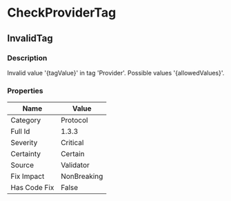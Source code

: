 ﻿---  
uid: Validator_1_3_3  
---

# CheckProviderTag

## InvalidTag

### Description

Invalid value '{tagValue}' in tag 'Provider'. Possible values '{allowedValues}'.

### Properties

| Name         | Value       |
| ------------ | ----------- |
| Category     | Protocol    |
| Full Id      | 1.3.3       |
| Severity     | Critical    |
| Certainty    | Certain     |
| Source       | Validator   |
| Fix Impact   | NonBreaking |
| Has Code Fix | False       |
